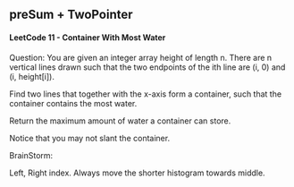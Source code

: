 ## preSum + TwoPointer

#### LeetCode 11 - Container With Most Water

Question: You are given an integer array height of length n. There are n vertical lines drawn such that the two endpoints of the ith line are (i, 0) and (i, height[i]).

Find two lines that together with the x-axis form a container, such that the container contains the most water.

Return the maximum amount of water a container can store.

Notice that you may not slant the container.

BrainStorm:

Left, Right index. Always move the shorter histogram towards middle.